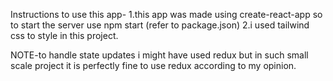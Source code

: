 Instructions to use this app-
1.this app was made using create-react-app
so to start the server use npm start (refer to package.json)
2.i used tailwind css to style in this project.







NOTE-to handle state updates i might have used redux but in such small scale project it is perfectly fine to use redux according to my opinion.
